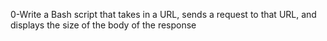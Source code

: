 0-Write a Bash script that takes in a URL, sends a request to that URL, and displays the size of the body of the response